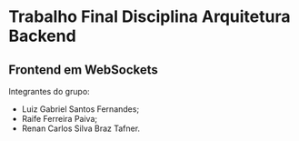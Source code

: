 # Trabalho Final Disciplina Arquitetura Backend

## Frontend em WebSockets

Integrantes do grupo:

* Luiz Gabriel Santos Fernandes;
* Raife Ferreira Paiva;
* Renan Carlos Silva Braz Tafner.

